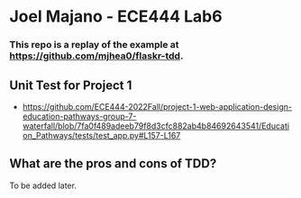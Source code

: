 # Joel Majano - ECE444 Lab6

### This repo is a replay of the example at https://github.com/mjhea0/flaskr-tdd.

## Unit Test for Project 1

* https://github.com/ECE444-2022Fall/project-1-web-application-design-education-pathways-group-7-waterfall/blob/7fa0f489adeeb79f8d3cfc882ab4b84692643541/Education_Pathways/tests/test_app.py#L157-L167

## What are the pros and cons of TDD?

To be added later.


